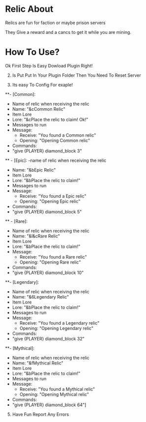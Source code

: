 # Relic About
Reilcs are fun for faction or maybe prison servers

They Give a reward and a cancs to get it while you are mining.
# How To Use?
Ok First Step Is Easy Dowload Plugin Right!

2) Is Put Put In Your Plugin Folder Then You Need To Reset Server

3) Its easy To Config For exaple!

**- [Common]:
  - Name of relic when receiving the relic
  - Name: "&cCommon Relic"
  - Item Lore
  - Lore: "&cPlace the relic to claim! Ok!"
  - Messages to run
  - Message:
    - Receive: "You found a Common relic"
    - Opening: "Opening Common relic"
  - Commands:
  - "give {PLAYER} diamond_block 3"

** - [Epic]:
  -name of relic when receiving the relic
  - Name: "&bEpic Relic"
  - Item Lore
  - Lore: "&bPlace the relic to claim!"
  - Messages to run
  - Message:
    - Receive: "You found a Epic relic"
    - Opening: "Opening Epic relic"
  - Commands:
  - "give {PLAYER} diamond_block 5"

** - [Rare]:
  - Name of relic when receiving the relic
  - Name: "&l&cRare Relic"
  - Item Lore
  - Lore: "&bPlace the relic to claim!"
  - Message:
    - Receive: "You found a Rare relic"
    - Opening: "Opening Rare relic"
  - Commands:
  - "give {PLAYER} diamond_block 10"

**- [Legendary]:
  - Name of relic when receiving the relic
  - Name: "&6Legendary Relic"
  - Item Lore
  - Lore: "&bPlace the relic to claim!"
  - Messages to run
  - Message:
    - Receive: "You found a Legendary relic"
    - Opening: "Opening Legendary relic"
  - Commands:
  - "give {PLAYER} diamond_block 32"

**- [Mythical]:
  - Name of relic when receiving the relic
  - Name: "&fMythical Relic"
  - Item Lore
  - Lore: "&bPlace the relic to claim!"
  - Messages to run
  - Message:
    - Receive: "You found a Mythical relic"
    - Opening: "Opening Mythical relic"
  - Commands:
  - "give {PLAYER} diamond_block 64"]


5) Have Fun Report Any Errors
